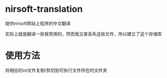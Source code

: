 # nirsoft-translation

提供nirsoft网站上程序的中文翻译

实际上就是翻译一些我常用的，然而我又害丢失这些文件，所以建立了这个存储库

# 使用方法

将相应的ini文件复制/剪切到可执行文件所在的文件夹
